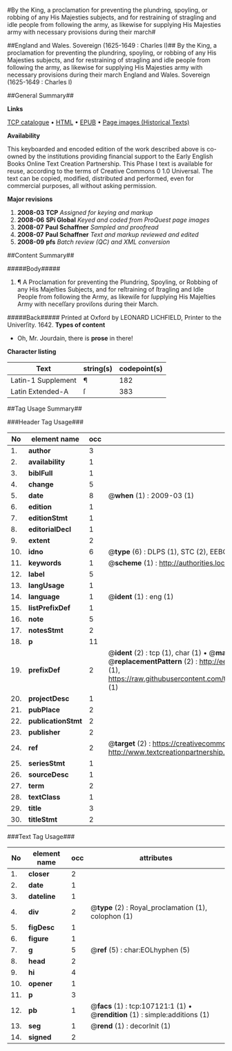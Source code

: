 #By the King, a proclamation for preventing the plundring, spoyling, or robbing of any His Majesties subjects, and for restraining of stragling and idle people from following the army, as likewise for supplying His Majesties army with necessary provisions during their march#

##England and Wales. Sovereign (1625-1649 : Charles I)##
By the King, a proclamation for preventing the plundring, spoyling, or robbing of any His Majesties subjects, and for restraining of stragling and idle people from following the army, as likewise for supplying His Majesties army with necessary provisions during their march
England and Wales. Sovereign (1625-1649 : Charles I)

##General Summary##

**Links**

[TCP catalogue](http://www.ota.ox.ac.uk/tcp/)  • 
[HTML](http://tei.it.ox.ac.uk/tcp/Texts-HTML/free/A32/A32042.html)  • 
[EPUB](http://tei.it.ox.ac.uk/tcp/Texts-EPUB/free/A32/A32042.epub) • 
[Page images (Historical Texts)](https://data.historicaltexts.jisc.ac.uk/view?pubId=eebo-18207909e&pageId=eebo-18207909e-107121-1)

**Availability**

This keyboarded and encoded edition of the
	       work described above is co-owned by the institutions
	       providing financial support to the Early English Books
	       Online Text Creation Partnership. This Phase I text is
	       available for reuse, according to the terms of Creative
	       Commons 0 1.0 Universal. The text can be copied,
	       modified, distributed and performed, even for
	       commercial purposes, all without asking permission.

**Major revisions**

1. __2008-03__ __TCP__ *Assigned for keying and markup*
1. __2008-06__ __SPi Global__ *Keyed and coded from ProQuest page images*
1. __2008-07__ __Paul Schaffner__ *Sampled and proofread*
1. __2008-07__ __Paul Schaffner__ *Text and markup reviewed and edited*
1. __2008-09__ __pfs__ *Batch review (QC) and XML conversion*

##Content Summary##

#####Body#####

1. ¶ A Proclamation for preventing the Plundring, Spoyling, or Robbing of any His Majeſties Subjects, and for reſtraining of ſtragling and Idle People from following the Army, as likewiſe for ſupplying His Majeſties Army with neceſſary proviſons during their March.

#####Back#####
Printed at Oxford by LEONARD LICHFIELD, Printer to the Univerſity. 1642.
**Types of content**

  * Oh, Mr. Jourdain, there is **prose** in there!

**Character listing**


|Text|string(s)|codepoint(s)|
|---|---|---|
|Latin-1 Supplement|¶|182|
|Latin Extended-A|ſ|383|

##Tag Usage Summary##

###Header Tag Usage###

|No|element name|occ|attributes|
|---|---|---|---|
|1.|__author__|3||
|2.|__availability__|1||
|3.|__biblFull__|1||
|4.|__change__|5||
|5.|__date__|8| @__when__ (1) : 2009-03 (1)|
|6.|__edition__|1||
|7.|__editionStmt__|1||
|8.|__editorialDecl__|1||
|9.|__extent__|2||
|10.|__idno__|6| @__type__ (6) : DLPS (1), STC (2), EEBO-CITATION (1), OCLC (1), VID (1)|
|11.|__keywords__|1| @__scheme__ (1) : http://authorities.loc.gov/ (1)|
|12.|__label__|5||
|13.|__langUsage__|1||
|14.|__language__|1| @__ident__ (1) : eng (1)|
|15.|__listPrefixDef__|1||
|16.|__note__|5||
|17.|__notesStmt__|2||
|18.|__p__|11||
|19.|__prefixDef__|2| @__ident__ (2) : tcp (1), char (1)  •  @__matchPattern__ (2) : ([0-9\-]+):([0-9IVX]+) (1), (.+) (1)  •  @__replacementPattern__ (2) : http://eebo.chadwyck.com/downloadtiff?vid=$1&page=$2 (1), https://raw.githubusercontent.com/textcreationpartnership/Texts/master/tcpchars.xml#$1 (1)|
|20.|__projectDesc__|1||
|21.|__pubPlace__|2||
|22.|__publicationStmt__|2||
|23.|__publisher__|2||
|24.|__ref__|2| @__target__ (2) : https://creativecommons.org/publicdomain/zero/1.0/ (1), http://www.textcreationpartnership.org/docs/. (1)|
|25.|__seriesStmt__|1||
|26.|__sourceDesc__|1||
|27.|__term__|2||
|28.|__textClass__|1||
|29.|__title__|3||
|30.|__titleStmt__|2||


###Text Tag Usage###

|No|element name|occ|attributes|
|---|---|---|---|
|1.|__closer__|2||
|2.|__date__|1||
|3.|__dateline__|1||
|4.|__div__|2| @__type__ (2) : Royal_proclamation (1), colophon (1)|
|5.|__figDesc__|1||
|6.|__figure__|1||
|7.|__g__|5| @__ref__ (5) : char:EOLhyphen (5)|
|8.|__head__|2||
|9.|__hi__|4||
|10.|__opener__|1||
|11.|__p__|3||
|12.|__pb__|1| @__facs__ (1) : tcp:107121:1 (1)  •  @__rendition__ (1) : simple:additions (1)|
|13.|__seg__|1| @__rend__ (1) : decorInit (1)|
|14.|__signed__|2||
